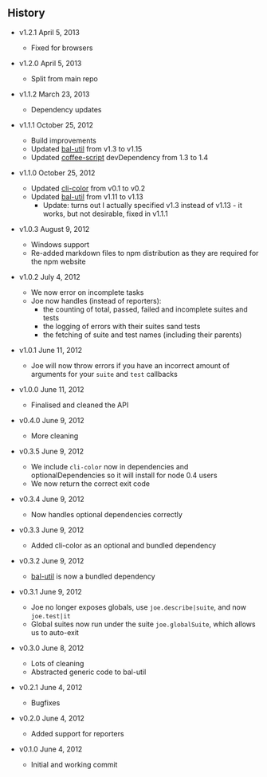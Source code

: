 ## History

- v1.2.1 April 5, 2013
	- Fixed for browsers

- v1.2.0 April 5, 2013
	- Split from main repo

- v1.1.2 March 23, 2013
	- Dependency updates

- v1.1.1 October 25, 2012
	- Build improvements
	- Updated [bal-util](https://github.com/balupton/bal-util) from v1.3 to v1.15
	- Updated [coffee-script](https://github.com/jashkenas/coffee-script) devDependency from 1.3 to 1.4

- v1.1.0 October 25, 2012
	- Updated [cli-color](https://github.com/medikoo/cli-color) from v0.1 to v0.2
	- Updated [bal-util](https://github.com/balupton/bal-util) from v1.11 to v1.13
		- Update: turns out I actually specified v1.3 instead of v1.13 - it works, but not desirable, fixed in v1.1.1

- v1.0.3 August 9, 2012
	- Windows support
	- Re-added markdown files to npm distribution as they are required for the npm website

- v1.0.2 July 4, 2012
	- We now error on incomplete tasks
	- Joe now handles (instead of reporters):
		- the counting of total, passed, failed and incomplete suites and tests
		- the logging of errors with their suites sand tests
		- the fetching of suite and test names (including their parents)

- v1.0.1 June 11, 2012
	- Joe will now throw errors if you have an incorrect amount of arguments for your `suite` and `test` callbacks

- v1.0.0 June 11, 2012
	- Finalised and cleaned the API

- v0.4.0 June 9, 2012
	- More cleaning

- v0.3.5 June 9, 2012
	- We include `cli-color` now in dependencies and optionalDependencies so it will install for node 0.4 users
	- We now return the correct exit code

- v0.3.4 June 9, 2012
	- Now handles optional dependencies correctly

- v0.3.3 June 9, 2012
	- Added cli-color as an optional and bundled dependency

- v0.3.2 June 9, 2012
	- [bal-util](https://github.com/balupton/bal-util) is now a bundled dependency

- v0.3.1 June 9, 2012
	- Joe no longer exposes globals, use `joe.describe|suite`, and now `joe.test|it`
	- Global suites now run under the suite `joe.globalSuite`, which allows us to auto-exit

- v0.3.0 June 8, 2012
	- Lots of cleaning
	- Abstracted generic code to bal-util

- v0.2.1 June 4, 2012
	- Bugfixes

- v0.2.0 June 4, 2012
	- Added support for reporters

- v0.1.0 June 4, 2012
	- Initial and working commit